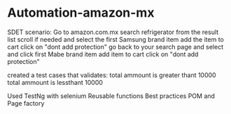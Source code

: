 # Automation-amazon-mx
SDET scenario:
Go to amazon.com.mx
search refrigerator
from the result list
scroll if needed and select the first Samsung brand item
add the item to cart
click on "dont add protection"
go back to your search page and select and click first Mabe brand item
add item to cart
click on "dont add protection"

created a test cases that validates:
total ammount is greater thant 10000
total ammount is lessthant 10000

Used TestNg with selenium
Reusable functions
Best practices
POM and Page factory
